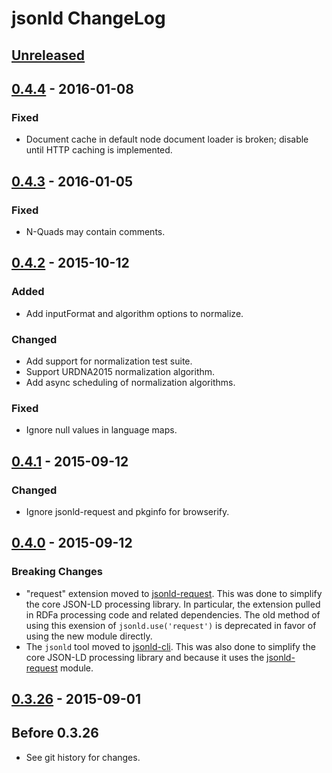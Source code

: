 # jsonld ChangeLog

## [Unreleased]

## [0.4.4] - 2016-01-08

### Fixed
- Document cache in default node document loader is broken; disable
  until HTTP caching is implemented.

## [0.4.3] - 2016-01-05

### Fixed
- N-Quads may contain comments.

## [0.4.2] - 2015-10-12

### Added
- Add inputFormat and algorithm options to normalize.

### Changed
- Add support for normalization test suite.
- Support URDNA2015 normalization algorithm.
- Add async scheduling of normalization algorithms.

### Fixed
- Ignore null values in language maps.

## [0.4.1] - 2015-09-12

### Changed
- Ignore jsonld-request and pkginfo for browserify.

## [0.4.0] - 2015-09-12

### Breaking Changes
- "request" extension moved to [jsonld-request][]. This was done to simplify
  the core JSON-LD processing library. In particular, the extension pulled in
  RDFa processing code and related dependencies. The old method of using this
  exension of `jsonld.use('request')` is deprecated in favor of using the new
  module directly.
- The `jsonld` tool moved to [jsonld-cli][]. This was also done to simplify the
  core JSON-LD processing library and because it uses the [jsonld-request][]
  module.

## [0.3.26] - 2015-09-01

## Before 0.3.26

- See git history for changes.

[jsonld-cli]: https://github.com/digitalbazaar/jsonld-cli
[jsonld-request]: https://github.com/digitalbazaar/jsonld-request

[Unreleased]: https://github.com/digitalbazaar/jsonld/compare/0.4.4...HEAD
[0.4.4]: https://github.com/digitalbazaar/jsonld/compare/0.4.3...0.4.4
[0.4.3]: https://github.com/digitalbazaar/jsonld/compare/0.4.2...0.4.3
[0.4.2]: https://github.com/digitalbazaar/jsonld/compare/0.4.1...0.4.2
[0.4.1]: https://github.com/digitalbazaar/jsonld/compare/0.4.0...0.4.1
[0.4.0]: https://github.com/digitalbazaar/jsonld/compare/0.3.26...0.4.0
[0.3.26]: https://github.com/digitalbazaar/jsonld/compare/0.3.25...0.3.26
